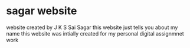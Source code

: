 # sagar website

website created by J K S Sai Sagar
this website just tells you about my name
this website was intially created for my personal digital assignmnet work
